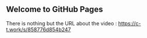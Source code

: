 ## Welcome to GitHub Pages

There is nothing but the URL about the video : https://c-t.work/s/858776d854b247
